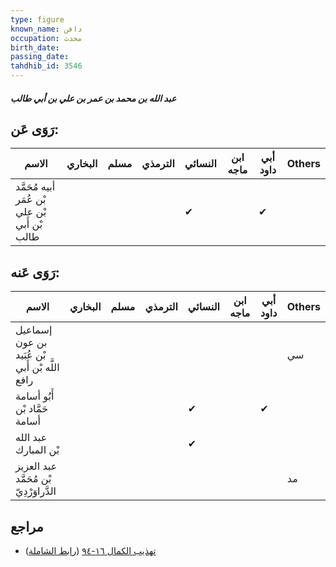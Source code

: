 ```yaml
---
type: figure
known_name: دافن
occupation: محدث
birth_date:
passing_date:
tahdhib_id: 3546
---
```

##### عبد الله بن محمد بن عمر بن علي بن أبي طالب

## رَوَى عَن:
| الاسم                                         | البخاري | مسلم | الترمذي | النسائي | ابن ماجه | أبي داود | Others |
| --------------------------------------------- | ------- | ---- | ------- | ------- | -------- | -------- | ------ |
| أبيه مُحَمَّد بْن عُمَر بْن علي بْن أَبي طالب |         |      |         | ✔       |          | ✔        |        |
## رَوَى عَنه:
| الاسم                                          | البخاري | مسلم | الترمذي | النسائي | ابن ماجه | أبي داود | Others |
| ---------------------------------------------- | ------- | ---- | ------- | ------- | -------- | -------- | ------ |
| إسماعيل بن عون بْن عُبَيد اللَّه بْن أَبي رافع |         |      |         |         |          |          | سي     |
| أَبُو أسامة حَمَّاد بْن أسامة                  |         |      |         | ✔       |          | ✔        |        |
| عبد الله بْن المبارك                           |         |      |         | ✔       |          |          |        |
| عبد العزيز بْن مُحَمَّد الدَّراوَرْدِيّ        |         |      |         |         |          |          | مد     |
## مراجع
- [تهذيب الكمال ١٦-٩٤](obsidian://open?vault=Tahdhib-al-Kamal&file=Figures/٣٥٤٦-عبد%20الله%20بن%20محمد%20بن%20عمر%20بن%20علي%20بن%20أبي%20طالب) ([رابط الشاملة](https://shamela.ws/book/3722/8087))